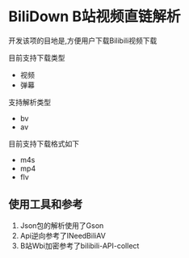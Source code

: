 # BiliDown B站视频直链解析
开发该项的目地是,方便用户下载Bilibili视频下载

目前支持下载类型
 - 视频
 - 弹幕
   
支持解析类型
- bv
- av

目前支持下载格式如下
- m4s
- mp4
- flv

## 使用工具和参考
1. Json包的解析使用了Gson
2. Api逆向参考了INeedBiliAV
3. B站Wbi加密参考了bilibili-API-collect

